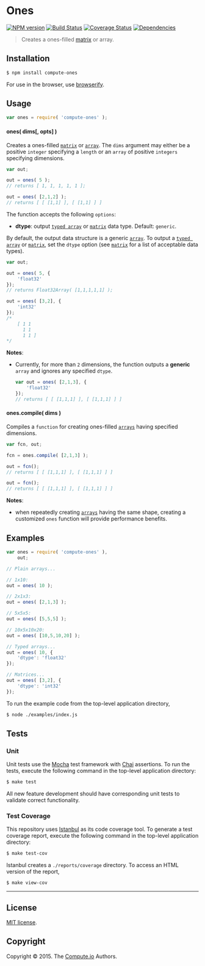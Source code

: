 Ones
===
[![NPM version][npm-image]][npm-url] [![Build Status][travis-image]][travis-url] [![Coverage Status][coveralls-image]][coveralls-url] [![Dependencies][dependencies-image]][dependencies-url]

> Creates a ones-filled [matrix](https://github.com/dstructs/matrix) or array.


## Installation

``` bash
$ npm install compute-ones
```

For use in the browser, use [browserify](https://github.com/substack/node-browserify).


## Usage

``` javascript
var ones = require( 'compute-ones' );
```

#### ones( dims[, opts] )

Creates a ones-filled [`matrix`](https://github.com/dstructs/matrix) or [`array`](https://developer.mozilla.org/en-US/docs/Web/JavaScript/Reference/Global_Objects/Array). The `dims` argument may either be a positive `integer` specifying a `length` or an `array` of positive `integers` specifying dimensions.

``` javascript
var out;

out = ones( 5 );
// returns [ 1, 1, 1, 1, 1 ];

out = ones( [2,1,2] );
// returns [ [ [1,1] ], [ [1,1] ] ]
```

The function accepts the following `options`:

*	__dtype__: output [`typed array`](https://developer.mozilla.org/en-US/docs/Web/JavaScript/Typed_arrays) or [`matrix`](https://github.com/dstructs/matrix) data type. Default: `generic`.

By default, the output data structure is a generic [`array`](https://developer.mozilla.org/en-US/docs/Web/JavaScript/Reference/Global_Objects/Array). To output a [`typed array`](https://developer.mozilla.org/en-US/docs/Web/JavaScript/Typed_arrays) or [`matrix`](https://github.com/dstructs/matrix), set the `dtype` option (see [`matrix`](https://github.com/dstructs/matrix) for a list of acceptable data types).

``` javascript
var out;

out = ones( 5, {
	'float32'
});
// returns Float32Array( [1,1,1,1,1] );

out = ones( [3,2], {
	'int32'
});
/*
	[ 1 1
	  1 1
	  1 1 ]
*/
```

__Notes__:
*	Currently, for more than `2` dimensions, the function outputs a __generic__ `array` and ignores any specified `dtype`.

	``` javascript
	var out = ones( [2,1,3], {
		'float32'
	});
	// returns [ [ [1,1,1] ], [ [1,1,1] ] ]
	```


#### ones.compile( dims )

Compiles a `function` for creating ones-filled [`arrays`](https://developer.mozilla.org/en-US/docs/Web/JavaScript/Reference/Global_Objects/Array) having specified dimensions.

``` javascript
var fcn, out;

fcn = ones.compile( [2,1,3] );

out = fcn();
// returns [ [ [1,1,1] ], [ [1,1,1] ] ]

out = fcn();
// returns [ [ [1,1,1] ], [ [1,1,1] ] ]
```

__Notes__:
*	when repeatedly creating [`arrays`](https://developer.mozilla.org/en-US/docs/Web/JavaScript/Reference/Global_Objects/Array) having the same shape, creating a customized `ones` function will provide performance benefits.




## Examples

``` javascript
var ones = require( 'compute-ones' ),
	out;

// Plain arrays...

// 1x10:
out = ones( 10 );

// 2x1x3:
out = ones( [2,1,3] );

// 5x5x5:
out = ones( [5,5,5] );

// 10x5x10x20:
out = ones( [10,5,10,20] );

// Typed arrays...
out = ones( 10, {
	'dtype': 'float32'
});

// Matrices...
out = ones( [3,2], {
	'dtype': 'int32'
});
```

To run the example code from the top-level application directory,

``` bash
$ node ./examples/index.js
```


## Tests

### Unit

Unit tests use the [Mocha](http://mochajs.org/) test framework with [Chai](http://chaijs.com) assertions. To run the tests, execute the following command in the top-level application directory:

``` bash
$ make test
```

All new feature development should have corresponding unit tests to validate correct functionality.


### Test Coverage

This repository uses [Istanbul](https://github.com/gotwarlost/istanbul) as its code coverage tool. To generate a test coverage report, execute the following command in the top-level application directory:

``` bash
$ make test-cov
```

Istanbul creates a `./reports/coverage` directory. To access an HTML version of the report,

``` bash
$ make view-cov
```


---
## License

[MIT license](http://opensource.org/licenses/MIT).


## Copyright

Copyright &copy; 2015. The [Compute.io](https://github.com/compute-io) Authors.


[npm-image]: http://img.shields.io/npm/v/compute-ones.svg
[npm-url]: https://npmjs.org/package/compute-ones

[travis-image]: http://img.shields.io/travis/compute-io/ones/master.svg
[travis-url]: https://travis-ci.org/compute-io/ones

[coveralls-image]: https://img.shields.io/coveralls/compute-io/ones/master.svg
[coveralls-url]: https://coveralls.io/r/compute-io/ones?branch=master

[dependencies-image]: http://img.shields.io/david/compute-io/ones.svg
[dependencies-url]: https://david-dm.org/compute-io/ones

[dev-dependencies-image]: http://img.shields.io/david/dev/compute-io/ones.svg
[dev-dependencies-url]: https://david-dm.org/dev/compute-io/ones

[github-issues-image]: http://img.shields.io/github/issues/compute-io/ones.svg
[github-issues-url]: https://github.com/compute-io/ones/issues
